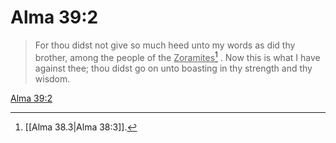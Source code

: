 # Alma 39:2

> For thou didst not give so much heed unto my words as did thy brother, among the people of the <u>Zoramites</u>[^a] . Now this is what I have against thee; thou didst go on unto boasting in thy strength and thy wisdom.

[Alma 39:2](https://www.churchofjesuschrist.org/study/scriptures/bofm/alma/39?lang=eng&id=p2#p2)


[^a]: [[Alma 38.3|Alma 38:3]].  
